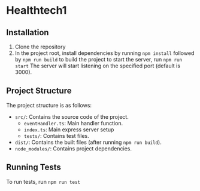 # Healthtech1

## Installation

1. Clone the repository
2. In the project root, install dependencies by running `npm install` followed by
   `npm run build` to build the project
   to start the server, run
   `npm run start`
   The server will start listening on the specified port (default is 3000).

## Project Structure

The project structure is as follows:

- `src/`: Contains the source code of the project.
  - `eventHandler.ts`: Main handler function.
  - `index.ts`: Main express server setup
  - `tests/`: Contains test files.
- `dist/`: Contains the built files (after running `npm run build`).
- `node_modules/`: Contains project dependencies.

## Running Tests

To run tests, run `npm run test`
